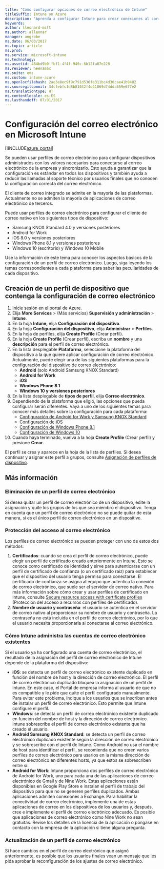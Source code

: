 ```yaml
---
title: "Cómo configurar opciones de correo electrónico de Intune"
titleSuffix: Intune on Azure
description: "Aprenda a configurar Intune para crear conexiones al correo electrónico corporativo en los dispositivos que administra."
keywords: 
author: lleonard-msft
ms.author: alleonar
manager: angrobe
ms.date: 06/03/2017
ms.topic: article
ms.prod: 
ms.service: microsoft-intune
ms.technology: 
ms.assetid: 484bd9b0-fbf1-4f4f-940c-6b12fa07e228
ms.reviewer: heenamac
ms.suite: ems
ms.custom: intune-azure
ms.openlocfilehash: 2ae3e8ec9f9c791d536fe311bc4d30cae41b9482
ms.sourcegitcommit: 34cfebfc1d8b81032f4d41869d74dda559e677e2
ms.translationtype: HT
ms.contentlocale: es-ES
ms.lasthandoff: 07/01/2017
---
```

# <a name="how-to-configure-email-settings-in-microsoft-intune"></a>Configuración del correo electrónico en Microsoft Intune

[!INCLUDE[azure_portal](./includes/azure_portal.md)]

Se pueden usar perfiles de correo electrónico para configurar dispositivos administrados con los valores necesarios para conectarse al correo electrónico de la empresa y sincronizarlo. Esto ayuda a garantizar que la configuración es estándar en todos los dispositivos y también ayuda a reducir las llamadas al soporte técnico por usuarios finales que no conocen la configuración correcta del correo electrónico.

El cliente de correo integrado se admite en la mayoría de las plataformas. Actualmente no se admiten la mayoría de aplicaciones de correo electrónico de terceros.

Puede usar perfiles de correo electrónico para configurar el cliente de correo nativo en los siguientes tipos de dispositivo:

- Samsung KNOX Standard 4.0 y versiones posteriores
- Android for Work
- iOS 8.0 y versiones posteriores
- Windows Phone 8.1 y versiones posteriores
- Windows 10 (escritorio) y Windows 10 Mobile

Use la información de este tema para conocer los aspectos básicos de la configuración de un perfil de correo electrónico. Luego, siga leyendo los temas correspondientes a cada plataforma para saber las peculiaridades de cada dispositivo.

## <a name="create-a-device-profile-containing-email-settings"></a>Creación de un perfil de dispositivo que contenga la configuración de correo electrónico

1. Inicie sesión en el portal de Azure.
2. Elija **More Services** >  (Más servicios) **Supervisión y administración** > **Intune**.
3. En la hoja **Intune**, elija **Configuración del dispositivo**.
2. En la hoja **Configuración del dispositivo**, elija **Administrar** > **Perfiles**.
3. En la hoja de perfiles, elija **Create Profile** (Crear perfil).
4. En la hoja **Create Profile** (Crear perfil), escriba un **nombre** y una **descripción** para el perfil de correo electrónico.
5. En la lista desplegable **Plataforma**, seleccione la plataforma del dispositivo a la que quiere aplicar configuración de correo electrónico. Actualmente, puede elegir una de las siguientes plataformas para la configuración del dispositivo de correo electrónico:
    - **Android** (solo Android Samsung KNOX Standard)
    - **Android for Work**
    - **iOS**
    - **Windows Phone 8.1**
    - **Windows 10 y versiones posteriores**
6. En la lista desplegable de **tipos de perfil**, elija **Correo electrónico**.
7. Dependiendo de la plataforma que eligió, las opciones que pueda configurar serán diferentes. Vaya a uno de los siguientes temas para conocer más detalles sobre la configuración para cada plataforma:
    - [Configuración de Android for Work y Samsung KNOX Standard](email-settings-android.md)
    - [Configuración de iOS](email-settings-ios.md)
    - [Configuración de Windows Phone 8.1](email-settings-windows-phone-8-1.md)
    - [Configuración de Windows 10](email-settings-windows-10.md)
8. Cuando haya terminado, vuelva a la hoja **Create Profile** (Crear perfil) y presione **Crear**.

El perfil se crea y aparece en la hoja de la lista de perfiles.
Si desea continuar y asignar este perfil a grupos, consulte [Asignación de perfiles de dispositivo](device-profile-assign.md).

## <a name="further-information"></a>Más información

### <a name="remove-an-email-profile"></a>Eliminación de un perfil de correo electrónico

Si desea quitar un perfil de correo electrónico de un dispositivo, edite la asignación y quite los grupos de los que sea miembro el dispositivo. Tenga en cuenta que un perfil de correo electrónico no se puede quitar de esta manera, si es el único perfil de correo electrónico en un dispositivo.

### <a name="securing-email-access"></a>Protección del acceso al correo electrónico

Los perfiles de correo electrónico se pueden proteger con uno de estos dos métodos:

1. **Certificados**: cuando se crea el perfil de correo electrónico, puede elegir un perfil de certificado creado anteriormente en Intune. Esto se conoce como certificado de identidad y sirve para autenticarse con un perfil de certificado de confianza (o un certificado raíz) para establecer que el dispositivo del usuario tenga permiso para conectarse. El certificado de confianza se asigna al equipo que autentica la conexión de correo electrónico, que suele ser el servidor de correo nativo.
Para más información sobre cómo crear y usar perfiles de certificado en Intune, consulte [Secure resource access with certificate profiles](certificates-configure.md) (Protección del acceso a recursos con perfiles de certificado).
2. **Nombre de usuario y contraseña**: el usuario se autentica en el servidor de correo nativo al proporcionar su nombre de usuario y contraseña.
La contraseña no está incluida en el perfil de correo electrónico, por lo que el usuario necesita proporcionarla al conectarse al correo electrónico.


### <a name="how-intune-handles-existing-email-accounts"></a>Cómo Intune administra las cuentas de correo electrónico existentes

Si el usuario ya ha configurado una cuenta de correo electrónico, el resultado de la asignación del perfil de correo electrónico de Intune depende de la plataforma del dispositivo:

- **iOS**: se detecta un perfil de correo electrónico existente duplicado en función del nombre de host y la dirección de correo electrónico. El perfil de correo electrónico duplicado bloquea la asignación de un perfil de Intune. En este caso, el Portal de empresa informa al usuario de que no es compatible y le pide que quite el perfil configurado manualmente. Para evitar este problema, indique a los usuarios que se inscriban antes de instalar un perfil de correo electrónico. Esto permite que Intune configure el perfil.
- **Windows**: se detecta un perfil de correo electrónico existente duplicado en función del nombre de host y la dirección de correo electrónico. Intune sobrescribe el perfil de correo electrónico existente que ha creado el usuario.
- **Android Samsung KNOX Standard**: se detecta un perfil de correo electrónico duplicado existente según la dirección de correo electrónico y se sobrescribe con el perfil de Intune.
Como Android no usa el nombre de host para identificar el perfil, se recomienda que no creen varios perfiles de correo electrónico para usarlos en la misma dirección de correo electrónico en diferentes hosts, ya que estos se sobrescriben entre sí.
- **Android for Work**: Intune proporciona dos perfiles de correo electrónico de Android for Work, uno para cada una de las aplicaciones de correo electrónico de Gmail y de Nine Work. Estas aplicaciones están disponibles en Google Play Store e instalan el perfil de trabajo del dispositivo para que no se generen perfiles duplicados. Ambas aplicaciones admiten conexiones a Exchange. Para habilitar la conectividad de correo electrónico, implemente una de estas aplicaciones de correo en los dispositivos de los usuarios y, después, cree e implemente el perfil de correo electrónico adecuado. Es posible que aplicaciones de correo electrónico como Nine Work no sean gratuitas. Revise los detalles de la licencia de la aplicación o póngase en contacto con la empresa de la aplicación si tiene alguna pregunta.

### <a name="update-an-email-profile"></a>Actualización de un perfil de correo electrónico

Si hace cambios en el perfil de correo electrónico que asignó anteriormente, es posible que los usuarios finales vean un mensaje que les pida aprobar la reconfiguración de los ajustes de correo electrónico.
